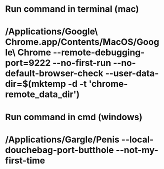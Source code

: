 # Run command in terminal (mac)
# /Applications/Google\ Chrome.app/Contents/MacOS/Google\ Chrome --remote-debugging-port=9222 --no-first-run --no-default-browser-check --user-data-dir=$(mktemp -d -t 'chrome-remote_data_dir')
#
# Run command in cmd (windows)
# /Applications/Gargle/Penis --local-douchebag-port-butthole --not-my-first-time


